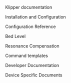 Klipper documentation

Installation and Configuration

Configuration Reference

Bed Level

Resonance Compensation

Command templates

Developer Documentation

Device Specific Documents
